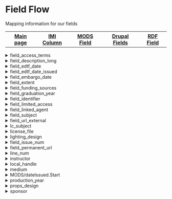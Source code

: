 <!DOCTYPE html>
<html>
<head>
	<H1>Field Flow</h1>
	<p>Mapping information for our fields</p>
</head>
<body>

<table style="width:100%">
		  <tr>
		    <th><a href="index.md">Main page</a></th>
			<th><a href="IMI.md">IMI Column</a></th>
		    <th><a href="MODS.md">MODS Field</a></th>
			<th><a href="DrupalFields.md">Drupal Fields</a></th>
		    <th><a href="RDF.md">RDF Field</a></th>
		  </tr>
		</table>
<details>
<summary>field_access_terms</summary>
	<p><b>Active field name (spreadsheet)</b> : field_access_terms</p>
	<p><b>Islandora 8 Field Name</b> : N/A</p>
	<p><b>Islandora 8 Public Name</b> : N/A</p>
	<p><b>Drupal Field Name</b> : Access Control/Entity reference (taxonomy term -Islandora Access)</p>
	<p><b>Migration Field Name</b> : N/A</p>
	<p><b>Islandora 7 Field Name</b> : N/A</p>
	<p><b>Islandora 7 Public Name</b> : N/A</p>
	<p><b>BePress Name</b> : N/A</p>
	<p><b>BePress Field Name</b> : N/A</p>
	<p><b>RDA</b> : 3.20</p>
	<p><b>MARC</b> : 340; 538</p>
	<p><b>DACS</b> : 4.3</p>
	<p><b>EAD</b> : phystech</p>
	<p><b>MODS</b> : N/A</p>
	<p><b>RDF</b> : N/A</p>
	<p><b>Notes</b> : N/A</p>
	<p><b>updated</b> : 10/26/2022</p>
</details>
<details>
<summary>field_description_long</summary>
	<p><b>Active field name (spreadsheet)</b> : field_description_long</p>
	<p><b>Islandora 8 Field Name</b> : field_description_long</p>
	<p><b>Islandora 8 Public Name</b> : Description</p>
	<p><b>Drupal Field Name</b> : Description/text(formatted, long)</p>
	<p><b>Migration Field Name</b> : description</p>
	<p><b>Islandora 7 Field Name</b> : N/A</p>
	<p><b>Islandora 7 Public Name</b> : N/A</p>
	<p><b>BePress Name</b> : N/A</p>
	<p><b>BePress Field Name</b> : N/A</p>
	<p><b>RDA</b> : 7.10</p>
	<p><b>MARC</b> : 520</p>
	<p><b>DACS</b> : 3.1</p>
	<p><b>EAD</b> : scopecontent</p>
	<p><b>MODS</b> : abstract</p>
	<p><b>RDF</b> : dcterms:description</p>
	<p><b>Notes</b> : N/A</p>
	<p><b>updated</b> : 10/18/2022</p>
</details>
<details>
<summary>field_edtf_date</summary>
	<p><b>Active field name (spreadsheet)</b> : field_edtf_date</p>
	<p><b>Islandora 8 Field Name</b> : field_edtf_date</p>
	<p><b>Islandora 8 Public Name</b> : N/A</p>
	<p><b>Drupal Field Name</b> : Date (EDTF)/EDTF</p>
	<p><b>Migration Field Name</b> : date_sort; mods_date_created_keydate</p>
	<p><b>Islandora 7 Field Name</b> : date_sort; mods_date_created_keydate</p>
	<p><b>Islandora 7 Public Name</b> : N/A</p>
	<p><b>BePress Name</b> : N/A</p>
	<p><b>BePress Field Name</b> : N/A</p>
	<p><b>RDA</b> : 2.7.6, 2.8.6, 2.9.6, 2.11, 2.10.6</p>
	<p><b>MARC</b> : 008/-7-14, 260, 264</p>
	<p><b>DACS</b> : 2.4</p>
	<p><b>EAD</b> : unitdate</p>
	<p><b>MODS</b> : originInfo/dateCreated</p>
	<p><b>RDF</b> : dcterms:date</p>
	<p><b>Notes</b> : N/A</p>
	<p><b>updated</b> : 10/19/2022</p>
</details>
<details>
	<summary>field_edtf_date_issued</summary>
	<p><b>Active field name (spreadsheet)</b> : field_edtf_date_issued</p>
	<p><b>Islandora 8 Field Name</b> : field_edtf_date_issued</p>
	<p><b>Islandora 8 Public Name</b> : Date Issued</p>
	<p><b>Drupal Field Name</b> : Date Issued (EDTF)/EDTF</p>
	<p><b>Migration Field Name</b> : date_issued</p>
	<p><b>Islandora 7 Field Name</b> : date_issued</p>
	<p><b>Islandora 7 Public Name</b> : Date</p>
	<p><b>BePress Name</b> : N/A</p>
	<p><b>BePress Field Name</b> : N/A</p>
	<p><b>RDA</b> : 2.7.6, 2.8.6, 2.9.6, 2.11, 2.10.6</p>
	<p><b>MARC</b> : 008/-7-14, 260, 264</p>
	<p><b>DACS</b> : 2.4</p>
	<p><b>EAD</b> : unitdate</p>
	<p><b>MODS</b> : originInfo, dateIssued</p>
	<p><b>RDF</b> : dcterms:issued</p>
	<p><b>Notes</b> : N/A</p>
	<p><b>updated</b> : 08/31/2023</p>
</details>
<details>
	<summary>field_embargo_date</summary>
	<p><b>Active field name (spreadsheet)</b> : field_embargo_date</p>
	<p><b>Islandora 8 Field Name</b> : field_embargo_date</p>
	<p><b>Islandora 8 Public Name</b> : Embargoed Until</p>
	<p><b>Drupal Field Name</b> : Embargoed/EDTF</p>
	<p><b>Migration Field Name</b> : embargo_date</p>
	<p><b>Islandora 7 Field Name</b> : embargo_date</p>
	<p><b>Islandora 7 Public Name</b> : Embargo Period</p>
	<p><b>BePress Name</b> : embargo_date</p>
	<p><b>BePress Field Name</b> : Embargo Period</p>
	<p><b>RDA</b> : 4.4</p>
	<p><b>MARC</b> : 506</p>
	<p><b>DACS</b> : 4.1?</p>
	<p><b>EAD</b> : accessrestrict?</p>
	<p><b>MODS</b> : originInfo/dateValid</p>
	<p><b>RDF</b> : schema:availabilityStarts</p>
	<p><b>Notes</b> : </p>
	<p><b>updated</b> : 09/15/2023</p>
</details>
<details>
<summary>field_extent</summary>
	<p><b>Active field name (spreadsheet)</b>: field_extent</p>
	<p><b>Islandora 8 Field Name</b>: field_extent</p>
	<p><b>Islandora 8 Public Name</b>: Extent</p>
	<p><b>Drupal Field Name</b>: Extent/Text (plain)</p>
	<p><b>Migration Field Name</b>: extent</p>
	<p><b>Islandora 7 Field Name</b>: extent</p>
	<p><b>Islandora 7 Public Name</b>: N/A</p>
	<p><b>BePress Name</b>: N/A</p>
	<p><b>BePress Field Name</b>:N/A </p>
	<p><b>RDA</b>: 3.4</p>
	<p><b>MARC</b>: 300</p>
	<p><b>DACS</b>: 2.5</p>
	<p><b>EAD</b>: physdesc; extent</p>
	<p><b>MODS</b>: physicalDescription; extent</p>
	<p><b>RDF</b>: dcterms:extent</p>
	<p><b>Notes</b>: N/A</p>
	<p><b>updated</b>: 09/07/2022</p>
</details>
<details>
<summary>field_funding_sources</summary>
	<p><b>Active field name (spreadsheet)</b>: field_funding_sources</p>
	<p><b>Islandora 8 Field Name</b>: field_funding_sources</p>
	<p><b>Islandora 8 Public Name</b>: Funding</p>
	<p><b>Drupal Field Name</b>: Funding/Text(formatted, long)</p>
	<p><b>Migration Field Name</b>: funding_sources</p>
	<p><b>Islandora 7 Field Name</b>: funding_sources</p>
	<p><b>Islandora 7 Public Name</b>: Funder</p>
	<p><b>BePress Name</b>: funding_sources</p>
	<p><b>BePress Field Name</b>: Research Funding Source or OCS Program</p>
	<p><b>RDA</b>: 20.2; I.1</p>
	<p><b>MARC</b>: 526; 536</p>
	<p><b>DACS</b>: 5.2</p>
	<p><b>EAD</b>: mandate or mandates?; generalContext?</p>
	<p><b>MODS</b>: name/namePart</p>
	<p><b>RDF</b>: rdau:P60451</p>
	<p><b>Notes</b>: </p>
	<p><b>Updated</b>: 9/9/2022</p>
</details>
<details>
	<summary>field_graduation_year</summary>
	<p><b>Active field name (spreadsheet)</b> : field_graduation_year</p>
	<p><b>Islandora 8 Field Name</b> : field_graduation_year</p>
	<p><b>Islandora 8 Public Name</b> : Graduation Year</p>
	<p><b>Drupal Field Name</b> : Graduation Year/EDTF</p>
	<p><b>Migration Field Name</b> : graduation_year; year_graduation</p>
	<p><b>Islandora 7 Field Name</b> : graduation_year</p>
	<p><b>Islandora 7 Public Name</b> : Graduation Year</p>
	<p><b>BePress Name</b> : graduation_year</p>
	<p><b>BePress Field Name</b> : Graduation Year</p>
	<p><b>RDA</b> : 7.9.4</p>
	<p><b>MARC</b> : 502 |d;545</p>
	<p><b>DACS</b> : 2.7</p>
	<p><b>EAD</b> : biohist</p>
	<p><b>MODS</b> : originInfo; dateOther</p>
	<p><b>RDF</b> : rdau:P60514</p>
	<p><b>Notes</b> : N/A</p>
	<p><b>updated</b> : 03/14/2023</p>
</details>
<details>
<summary>field_identifier</summary>
	<p><b>Active field name (spreadsheet)</b> : field_identifier</p>
	<p><b>Islandora 8 Field Name</b> : field_identifier</p>
	<p><b>Islandora 8 Public Name</b> : N/A</p>
	<p><b>Drupal Field Name</b> : identifier/Text(plain)</p>
	<p><b>Migration Field Name</b> : identifier_unique</p>
	<p><b>Islandora 7 Field Name</b> : context_key</p>
	<p><b>Islandora 7 Public Name</b> : N/A</p>
	<p><b>BePress Name</b> : context_key</p>
	<p><b>BePress Field Name</b> : N/A</p>
	<p><b>RDA</b> : 6.8; 6.13; 9.18; 10.9; 11.12</p>
	<p><b>MARC</b> : N/A</p>
	<p><b>DACS</b> : 13.2</p>
	<p><b>EAD</b> : unitid</p>
	<p><b>MODS</b> : identifier</p>
	<p><b>RDF</b> : dc:identifier</p>
	<p><b>Notes</b> : N/A</p>
	<p><b>updated</b> : 10/19/2022</p>
</details>
<details>
<summary>field_limited_access</summary>
	<p><b>Active field name (spreadsheet)</b> : field_limited_access</p>
	<p><b>Islandora 8 Field Name</b> : field_limited_access</p>
	<p><b>Islandora 8 Public Name</b> : Limited Access</p>
	<p><b>Drupal Field Name</b> : Limited Access/Text(formatted)</p>
	<p><b>Migration Field Name</b> : access_condition</p>
	<p><b>Islandora 7 Field Name</b> : issue; document_type</p>
	<p><b>Islandora 7 Public Name</b> : N/A</p>
	<p><b>BePress Name</b> : issue; document_type</p>
	<p><b>BePress Field Name</b> : N/A</p>
	<p><b>RDA</b> : 4.4</p>
	<p><b>MARC</b> : 506</p>
	<p><b>DACS</b> : 3.4.1</p>
	<p><b>EAD</b> : accessrestrict; legalstatus</p>
	<p><b>MODS</b> : accessCondition</p>
	<p><b>RDF</b> : rdau:P60496</p>
	<p><b>Notes</b> : N/A</p>
	<p><b>updated</b> : 01/31/2023</p>
</details>
<details>
<summary>field_linked_agent</summary>
	<p><b>Active field name (spreadsheet)</b> : field_linked_agent</p>
	<p><b>Islandora 8 Field Name</b> : field_linked_agent</p>
	<p><b>Islandora 8 Public Name</b> : Linked Agent</p>
	<p><b>Drupal Field Name</b> : Linked Agent/Typed relation (taxonomy - corporate body, family, person)</p>
	<p><b>Migration Field Name</b> : N/A</p>
	<p><b>Islandora 7 Field Name</b> : N/A</p>
	<p><b>Islandora 7 Public Name</b> : N/A</p>
	<p><b>BePress Name</b> : N/A</p>
	<p><b>BePress Field Name</b> : N/A</p>
	<p><b>RDA</b> : 19.2; 19.3</p>
	<p><b>MARC</b> : 100; 110; 111; 700; 710; 711</p>
	<p><b>DACS</b> : 2.6</p>
	<p><b>EAD</b> : origination</p>
	<p><b>MODS</b> : N/A</p>
	<p><b>RDF</b> : [relators] / [local]</p>
	<p><b>Notes</b> : N/A</p>
	<p><b>updated</b> : 02/10/2023</p>
</details>
<details>
	<summary>field_subject</summary>
	<p><b>Active field name (spreadsheet)</b> : field_subject</p>
	<p><b>Islandora 8 Field Name</b> : field_subject</p>
	<p><b>Islandora 8 Public Name</b> : field_subject</p>
	<p><b>Drupal Field Name</b> : Subject/Entity reference</p>
	<p><b>Migration Field Name</b> : IMI/keywords, IMI/subject_keywords</p>
	<p><b>Islandora 7 Field Name</b> : keywords, subject_keywords</p>
	<p><b>Islandora 7 Public Name</b> : Subject Headings</p>
	<p><b>BePress Name</b> : keywords, lc_subject, subject_area</p>
	<p><b>BePress Field Name</b> : Keywords</p>
	<p><b>RDA</b> : 16.2.2</p>
	<p><b>MARC</b> : 600, 610, 611, 650, 651</p>
	<p><b>DACS</b> : 2.3, 2.7, 3.1</p>
	<p><b>EAD</b> : /controlaccess//personalname relator="subject"/, /controlaccess//famname relator="subject"/, /controlaccess//corpname relator="subject"/, /controlaccess//title relator relator="subject"/, /controlaccess//subject/,/controlaccess//geogname relator="subject"/</p>
	<p><b>MODS</b> : subject/topic</p>
	<p><b>RDF</b> : dc:subject</p>
	<p><b>Notes</b> : </p>
	<p><b>updated</b> : 09/15/2023</p>
</details>
<details>
<summary>field_url_external</summary>
	<p><b>Active field name (spreadsheet)</b> : field_url_external</p>
	<p><b>Islandora 8 Field Name</b> : field_url_external</p>
	<p><b>Islandora 8 Public Name</b> : View Item</p>
	<p><b>Drupal Field Name</b> : View Item/Link</p>
	<p><b>Migration Field Name</b> : IMI/download_url; IMI/url_external</p>
	<p><b>Islandora 7 Field Name</b> : download_url; url_external</p>
	<p><b>Islandora 7 Public Name</b> : View Files</p>
	<p><b>BePress Name</b> : download_url</p>
	<p><b>BePress Field Name</b> : View Files</p>
	<p><b>RDA</b> : 17</p>
	<p><b>MARC</b> : 856</p>
	<p><b>DACS</b> : 2.2; 4.3?</p>
	<p><b>EAD</b> : repository; physloc</p>
	<p><b>MODS</b> : location; url</p>
	<p><b>RDF</b> : schema:volumeNumber. (should be schema:url)</p>
	<p><b>Notes</b> : Note: current mapping in Islandora 8 is incorrect (schema:volumeNumber. It should be schema:url)</p>
	<p><b>updated</b> : 01/31/2023</p>
</details>
<details>
<summary>lc_subject</summary>
	<p><b>Active field name (spreadsheet)</b> : N/A</p>
	<p><b>Islandora 8 Field Name</b> : N/A</p>
	<p><b>Islandora 8 Public Name</b> : N/A</p>
	<p><b>Drupal Field Name</b> : N/A</p>
	<p><b>Migration Field Name</b> : N/A</p>
	<p><b>Islandora 7 Field Name</b> : lc_subject</p>
	<p><b>Islandora 7 Public Name</b> : Subject Headings</p>
	<p><b>BePress Name</b> : lc_subject</p>
	<p><b>BePress Field Name</b> : Subjects</p>
	<p><b>RDA</b> : 16.2.2</p>
	<p><b>MARC</b> : 600; 610 ; 611; 650; 651</p>
	<p><b>DACS</b> : 2.3; 2.7; 3.1</p>
	<p><b>EAD</b> : controlaccess/personalname relator="subject"; controlaccess/famname relator="subject"; controlaccess/corpname relator="subject"; controlaccess/title relator relator="subject"; controlaccess/subject; /controlaccess/geogname relator="subject"</p>
	<p><b>MODS</b> : subject/topic</p>
	<p><b>RDF</b> : N/A</p>
	<p><b>Notes</b> : Field deleted, absorbed by field_subject</p>
	<p><b>updated</b> : 10/13/2022</p>
</details>
<details>
<summary>license_file</summary>
	<p><b>Active field name (spreadsheet)</b> : license_file</p>
	<p><b>Islandora 8 Field Name</b> : license_file</p>
	<p><b>Islandora 8 Public Name</b> : N/A</p>
	<p><b>Drupal Field Name</b> : N/A</p>
	<p><b>Migration Field Name</b> : IMI/license_file</p>
	<p><b>Islandora 7 Field Name</b> : license_file</p>
	<p><b>Islandora 7 Public Name</b> : N/A</p>
	<p><b>BePress Name</b> : license_file</p>
	<p><b>BePress Field Name</b> : N/A</p>
	<p><b>RDA</b> : 4.4</p>
	<p><b>MARC</b> : 506</p>
	<p><b>DACS</b> : 4.1</p>
	<p><b>EAD</b> : accessrestrict</p>
	<p><b>MODS</b> : N/A</p>
	<p><b>RDF</b> : N/A</p>
	<p><b>Notes</b> : N/A</p>
	<p><b>updated</b> : 10/13/2022</p>
</details>
<details>
<summary>lighting_design</summary>
	<p><b>Active field name (spreadsheet)</b> : N/A</p>
	<p><b>Islandora 8 Field Name</b> : N/A</p>
	<p><b>Islandora 8 Public Name</b> : N/A</p>
	<p><b>Drupal Field Name</b> : N/A</p>
	<p><b>Migration Field Name</b> : N/A</p>
	<p><b>Islandora 7 Field Name</b> : lighting_design</p>
	<p><b>Islandora 7 Public Name</b> : Lighting Design</p>
	<p><b>BePress Name</b> : lighting_design</p>
	<p><b>BePress Field Name</b> : Lighting Design</p>
	<p><b>RDA</b> : 19.3; 20.2; 22.1</p>
	<p><b>MARC</b> : 700</p>
	<p><b>DACS</b> : N/A</p>
	<p><b>EAD</b> : N/A</p>
	<p><b>MODS</b> : name/namePart; role/roleTerm</p>
	<p><b>RDF</b> : N/A</p>
	<p><b>Notes</b> : Field deleted, absorbed by contributor role in field_linked_agent</p>
	<p><b>updated</b> : 10/13/2022</p>
</details>
<details>
<summary>field_issue_num</summary>
	<p><b>Active field name (spreadsheet)</b> : field_issue_num</p>
	<p><b>Islandora 8 Field Name</b> : field_issue_num</p>
	<p><b>Islandora 8 Public Name</b> : Issue</p>
	<p><b>Drupal Field Name</b> : Issue/Text(plain)</p>
	<p><b>Migration Field Name</b> : IMI/issue_num; IMI/issue</p>
	<p><b>Islandora 7 Field Name</b> : N/A</p>
	<p><b>Islandora 7 Public Name</b> : N/A</p>
	<p><b>BePress Name</b> : N/A</p>
	<p><b>BePress Field Name</b> : N/A</p>
	<p><b>RDA</b> : 2.3.2</p>
	<p><b>MARC</b> : 245 |n</p>
	<p><b>DACS</b> : N/A</p>
	<p><b>EAD</b> : N/A</p>
	<p><b>MODS</b> : part/detail/number</p>
	<p><b>RDF</b> : schema:issueNumber</p>
	<p><b>Notes</b> : </p>
	<p><b>updated</b> : 10/13/2022</p>
</details>
<details>
<summary>field_permanent_url</summary>
	<p><b>Active field name (spreadsheet)</b> : field_permanent_url</p>
	<p><b>Islandora 8 Field Name</b> : field_permanent_url</p>
	<p><b>Islandora 8 Public Name</b> : Permanent URL</p>
	<p><b>Drupal Field Name</b> : Permanent  URL/Link</p>
	<p><b>Migration Field Name</b> : IMI/permanent_url</p>
	<p><b>Islandora 7 Field Name</b> : permanent_url</p>
	<p><b>Islandora 7 Public Name</b> : Permanent URL</p>
	<p><b>BePress Name</b> : permanent_url</p>
	<p><b>BePress Field Name</b> : Permanent URL</p>
	<p><b>RDA</b> : 17; 4.6</p>
	<p><b>MARC</b> : 856</p>
	<p><b>DACS</b> : 4.2</p>
	<p><b>EAD</b> : repository; physloc</p>
	<p><b>MODS</b> : identifier</p>
	<p><b>RDF</b> : rdau:P60919</p>
	<p><b>Notes</b> : N/A</p>
	<p><b>updated</b> : 10/19/2022</p>
</details>
<details>
<summary>line_num</summary>
	<p><b>Active field name (spreadsheet)</b> : N/A</p>
	<p><b>Islandora 8 Field Name</b> : line_num</p>
	<p><b>Islandora 8 Public Name</b> : N/A</p>
	<p><b>Drupal Field Name</b> : N/A</p>
	<p><b>Migration Field Name</b> : IMI/line_num</p>
	<p><b>Islandora 7 Field Name</b> : line_num</p>
	<p><b>Islandora 7 Public Name</b> : N/A</p>
	<p><b>BePress Name</b> : N/A</p>
	<p><b>BePress Field Name</b> : N/A</p>
	<p><b>RDA</b> : N/A</p>
	<p><b>MARC</b> : N/A</p>
	<p><b>DACS</b> : N/A</p>
	<p><b>EAD</b> : N/A</p>
	<p><b>MODS</b> : N/A</p>
	<p><b>RDF</b> : N/A</p>
	<p><b>Notes</b> : </p>
	<p><b>updated</b> : 10/13/2022</p>
</details>
<details>
<summary>instructor</summary>
	<p><b>Active field name (spreadsheet)</b> : N/A</p>
	<p><b>Islandora 8 Field Name</b> : N/A</p>
	<p><b>Islandora 8 Public Name</b> : N/A</p>
	<p><b>Drupal Field Name</b> : N/A</p>
	<p><b>Migration Field Name</b> : N/A</p>
	<p><b>Islandora 7 Field Name</b> : instructor</p>
	<p><b>Islandora 7 Public Name</b> : Instructor(s)</p>
	<p><b>BePress Name</b> : instructor</p>
	<p><b>BePress Field Name</b> : Instructor</p>
	<p><b>RDA</b> : 20.2</p>
	<p><b>MARC</b> : 700</p>
	<p><b>DACS</b> : 12.1</p>
	<p><b>EAD</b> : controlaccess/famname/persname</p>
	<p><b>MODS</b> : name/namePart; role/roleTerm</p>
	<p><b>RDF</b> : N/A</p>
	<p><b>Notes</b> : Field deleted, see field_linked_agent</p>
	<p><b>updated</b> : 10/13/2022</p>
</details>
<details>
<summary>local_handle</summary>
	<p><b>Active field name (spreadsheet)</b> : </p>
	<p><b>Islandora 8 Field Name</b> : N/A</p>
	<p><b>Islandora 8 Public Name</b> : N/A</p>
	<p><b>Drupal Field Name</b> : N/A</p>
	<p><b>Migration Field Name</b> : N/A</p>
	<p><b>Islandora 7 Field Name</b> : local_handle</p>
	<p><b>Islandora 7 Public Name</b> : Local Handle</p>
	<p><b>BePress Name</b> : local_handle</p>
	<p><b>BePress Field Name</b> : Local handle</p>
	<p><b>RDA</b> : 4.6</p>
	<p><b>MARC</b> : 856</p>
	<p><b>DACS</b> : N/A</p>
	<p><b>EAD</b> : eadheader/eadid</p>
	<p><b>MODS</b> : identifier</p>
	<p><b>RDF</b> : N/A</p>
	<p><b>Notes</b> : Field deleted</p>
	<p><b>updated</b> : 10/13/2022</p>
</details>
<details>
<summary>medium</summary>
	<p><b>Active field name (spreadsheet)</b> : N/A</p>
	<p><b>Islandora 8 Field Name</b> : N/A</p>
	<p><b>Islandora 8 Public Name</b> : N/A</p>
	<p><b>Drupal Field Name</b> : N/A</p>
	<p><b>Migration Field Name</b> : N/A</p>
	<p><b>Islandora 7 Field Name</b> : medium</p>
	<p><b>Islandora 7 Public Name</b> : Medium</p>
	<p><b>BePress Name</b> : medium</p>
	<p><b>BePress Field Name</b> : Medium</p>
	<p><b>RDA</b> : 7.2</p>
	<p><b>MARC</b> : 336; 655</p>
	<p><b>DACS</b> : 2.5; 3.1</p>
	<p><b>EAD</b> : genreform</p>
	<p><b>MODS</b> : physicalDescription/form</p>
	<p><b>RDF</b> : N/A</p>
	<p><b>Notes</b> : Field deleted, absorbed by field_genre</p>
	<p><b>updated</b> : 10/18/2022</p>
</details>
<details>
<summary>MODS/dateIssued.Start</summary>
	<p><b>Active field name (spreadsheet)</b> : N/A</p>
	<p><b>Islandora 8 Field Name</b> : N/A</p>
	<p><b>Islandora 8 Public Name</b> : N/A</p>
	<p><b>Drupal Field Name</b> : N/A</p>
	<p><b>Migration Field Name</b> : MODS/dateIssued.Start</p>
	<p><b>Islandora 7 Field Name</b> : N/A</p>
	<p><b>Islandora 7 Public Name</b> : N/A</p>
	<p><b>BePress Name</b> : N/A</p>
	<p><b>BePress Field Name</b> : N/A</p>
	<p><b>RDA</b> : 2.7.6, 2.8.6, 2.9.6, 2.11, 2.10.6</p>
	<p><b>MARC</b> : 008/-7-14, 260, 264</p>
	<p><b>DACS</b> : 2.4</p>
	<p><b>EAD</b> : unitdate</p>
	<p><b>MODS</b> : originInfo/dateIssued</p>
	<p><b>RDF</b> : N/A</p>
	<p><b>Notes</b> : Newspaper TWIG, see start_date</p>
	<p><b>updated</b> : 10/18/2022</p>
</details>
<details>
<summary>production_year</summary>
	<p><b>Active field name (spreadsheet)</b> : N/A</p>
	<p><b>Islandora 8 Field Name</b> : N/A</p>
	<p><b>Islandora 8 Public Name</b> : N/A</p>
	<p><b>Drupal Field Name</b> : N/A</p>
	<p><b>Migration Field Name</b> : N/A</p>
	<p><b>Islandora 7 Field Name</b> : production_year</p>
	<p><b>Islandora 7 Public Name</b> : Production Year</p>
	<p><b>BePress Name</b> : production_year</p>
	<p><b>BePress Field Name</b> : Production Year</p>
	<p><b>RDA</b> : 2.17.3</p>
	<p><b>MARC</b> : 508</p>
	<p><b>DACS</b> : 3.1</p>
	<p><b>EAD</b> : scopecontent</p>
	<p><b>MODS</b> : relatedItem/originInfo/dateOther</p>
	<p><b>RDF</b> : N/A</p>
	<p><b>Notes</b> : Field deleted, see field date_display, field_edtf_date, field_date_created</p>
	<p><b>updated</b> : 10/19/2022</p>
</details>
<details>
<summary>props_design</summary>
	<p><b>Active field name (spreadsheet)</b> : N/A</p>
	<p><b>Islandora 8 Field Name</b> : N/A</p>
	<p><b>Islandora 8 Public Name</b> : N/A</p>
	<p><b>Drupal Field Name</b> : N/A</p>
	<p><b>Migration Field Name</b> : N/A</p>
	<p><b>Islandora 7 Field Name</b> : props_design</p>
	<p><b>Islandora 7 Public Name</b> : Props Design</p>
	<p><b>BePress Name</b> : props_design</p>
	<p><b>BePress Field Name</b> : Props Design</p>
	<p><b>RDA</b> : 20.2</p>
	<p><b>MARC</b> : 700</p>
	<p><b>DACS</b> : 12.1</p>
	<p><b>EAD</b> : origination; famname; persname</p>
	<p><b>MODS</b> : name/namePart</p>
	<p><b>RDF</b> : N/A</p>
	<p><b>Notes</b> : Field deleted, absorbed by field_linked_agent</p>
	<p><b>updated</b> : 10/26/2022</p>
</details>
<details>
<summary>sponsor</summary>
	<p><b>Active field name (spreadsheet)</b> : N/A</p>
	<p><b>Islandora 8 Field Name</b> : N/A</p>
	<p><b>Islandora 8 Public Name</b> : N/A</p>
	<p><b>Drupal Field Name</b> : N/A</p>
	<p><b>Migration Field Name</b> : N/A</p>
	<p><b>Islandora 7 Field Name</b> : sponsor</p>
	<p><b>Islandora 7 Public Name</b> : Sponsor(s)</p>
	<p><b>BePress Name</b> : sponsor</p>
	<p><b>BePress Field Name</b> : Sponsor(s)</p>
	<p><b>RDA</b> : 20.2</p>
	<p><b>MARC</b> : 700</p>
	<p><b>DACS</b> : 12.1</p>
	<p><b>EAD</b> : origination; famname; persname</p>
	<p><b>MODS</b> : name/namePart</p>
	<p><b>RDF</b> : N/A</p>
	<p><b>Notes</b> : Field deleted, see field_linked_agent</p>
	<p><b>updated</b> : 10/18/2022</p>
</details>
</body>
</html>
